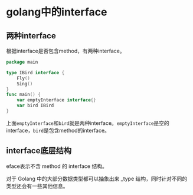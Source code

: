 # golang中的interface

## 两种interface

根据interface是否包含method，有两种interface。

```go
package main

type IBird interface {
	Fly()
	Sing()
}
func main() {
	var emptyInterface interface{}
	var bird IBird
}
```

上面`emptyInterface`和`bird`就是两种interface。`emptyInterface`是空的interface，`bird`是包含method的interface。

## interface底层结构

eface表示不含 method 的 interface 结构。

对于 Golang 中的大部分数据类型都可以抽象出来 _type 结构，同时针对不同的类型还会有一些其他信息。